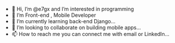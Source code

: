 - 👋 Hi, I’m @e7gx and I’m interested in programming 
- 👀 I’m Front-end , Mobile Developer 
- 🌱 I’m currently learning back-end Django...
- 💞️ I’m looking to collaborate on building mobile apps...
- 📫 How to reach me you can connect me with email or LinkedIn...

<!---
e7gx/e7gx is a ✨ special ✨ repository because its `README.md` (this file) appears on your GitHub profile.
You can click the Preview link to take a look at your changes.
--->
